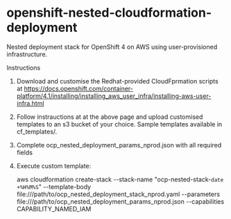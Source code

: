 # openshift-nested-cloudformation-deployment
Nested deployment stack for OpenShift 4 on AWS using user-provisioned infrastructure.

Instructions
1. Download and customise the Redhat-provided CloudFprmation scripts at https://docs.openshift.com/container-platform/4.1/installing/installing_aws_user_infra/installing-aws-user-infra.html

2. Follow instrauctions at at the above page and upload customised templates to an s3 bucket of your choice. Sample templates available in cf_templates/.

3. Complete ocp_nested_deployment_params_nprod.json with all required fields

4. Execute custom template:
    
    aws cloudformation create-stack --stack-name "ocp-nested-stack-`date +%H%M%S`" --template-body file:///path/to/ocp_nested_deployment_stack_nprod.yaml --parameters file:///path/to/ocp_nested_deployment_params_nprod.json --capabilities CAPABILITY_NAMED_IAM